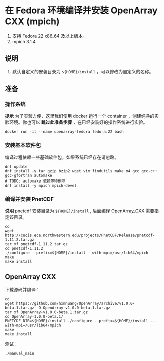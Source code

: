 # 在 Fedora 环境编译并安装 OpenArray CXX (mpich)

1. 支持 Fedora 22 x86_64 及以上版本。
2. mpich 3.1.4

## 说明

1. 默认自定义的安装目录为 `${HOME}/install` ，可以修改为自定义的名称。

## 准备

### 操作系统

**提示** 为了实验方便，这里我们使用 docker 运行一个 container ，创建纯净的实验环境。你也可以 **跳过此准备步骤** ，在已经安装好的操作系统进行实验。

```shell
docker run -it --name openarray-fedora fedora:22 bash
```

### 安装基本软件包

编译过程依赖一些基础软件包，如果系统已经存在请忽略。

```shell
dnf update
dnf install -y tar gzip bzip2 wget vim findutils make m4 gcc gcc-c++ gcc-gfortran automake
# TODO: automake 依赖等待删除
dnf install -y mpich mpich-devel
```

### 编译并安装 PnetCDF

**说明** pnetcdf 安装目录为 `${HOME}/install` , 后面编译 OpenArray_CXX 需要指定该目录。

```shell
cd
wget http://cucis.ece.northwestern.edu/projects/PnetCDF/Release/pnetcdf-1.11.2.tar.gz
tar xf pnetcdf-1.11.2.tar.gz
cd pnetcdf-1.11.2
./configure --prefix=${HOME}/install --with-mpi=/usr/lib64/mpich
make
make install
```

## OpenArray CXX

下载源码并编译：

```shell
cd
wget https://github.com/hxmhuang/OpenArray/archive/v1.0.0-beta.1.tar.gz -O OpenArray-v1.0.0-beta.1.tar.gz
tar xf OpenArray-v1.0.0-beta.1.tar.gz
cd OpenArray-1.0.0-beta.1/
PNETCDF_DIR=${HOME}/install ./configure --prefix=${HOME}/install --with-mpi=/usr/lib64/mpich
make
make install
```

测试：

```shell
./manual_main
```

